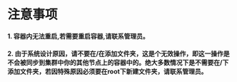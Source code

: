 # 注意事项

#### 1. 容器内无法重启,若需要重启容器,请联系管理员。

#### 2. 由于系统设计原因，请不要在/在添加文件夹，这是个无效操作，即这一操作是不会被同步到集群中你的其他节点上的容器中的。绝大多数情况下是不需要在/下添加文件夹，若因特殊原因必须要在root下新建文件夹，请联系管理员。

